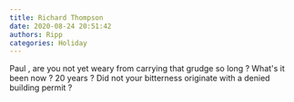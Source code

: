 ```yaml
---
title: Richard Thompson
date: 2020-08-24 20:51:42
authors: Ripp
categories: Holiday
---
```


 Paul , are you not yet weary from carrying that grudge so long ?
What's it been now ? 20 years ?
Did not your bitterness originate with a denied building permit ?